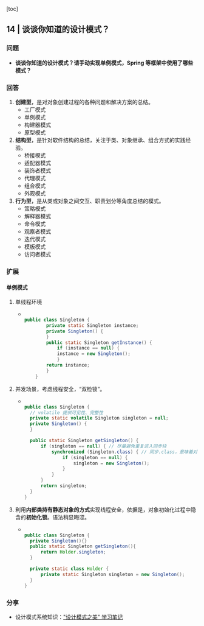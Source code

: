 [toc]

## 14 | 谈谈你知道的设计模式？

### 问题

-   **谈谈你知道的设计模式？请手动实现单例模式，Spring 等框架中使用了哪些模式？**

### 回答

1.  **创建型**，是对对象创建过程的各种问题和解决方案的总结。
    -   工厂模式
    -   单例模式
    -   构建器模式
    -   原型模式
2.  **结构型**，是针对软件结构的总结，关注于类、对象继承、组合方式的实践经验。
    -   桥接模式
    -   适配器模式
    -   装饰者模式
    -   代理模式
    -   组合模式
    -   外观模式
3.  **行为型**，是从类或对象之间交互、职责划分等角度总结的模式。
    -   策略模式
    -   解释器模式
    -   命令模式
    -   观察者模式
    -   迭代模式
    -   模板模式
    -   访问者模式

### 扩展

#### 单例模式

1.  单线程环境

    -   ```java
        
        public class Singleton {
                private static Singleton instance;
                private Singleton() {
                }
                public static Singleton getInstance() {
                    if (instance == null) {
                    instance = new Singleton();
                    }
                return instance;
                }
            }
        ```

2.  并发场景，考虑线程安全，“双检锁”。

    -   ```java
        
        public class Singleton {
          // volatile 提供可见性、完整性
          private static volatile Singleton singleton = null;
          private Singleton() {
          }
        
          public static Singleton getSingleton() {
              if (singleton == null) { // 尽量避免重复进入同步块
                  synchronized (Singleton.class) { // 同步.class，意味着对同步类方法调用
                      if (singleton == null) {
                          singleton = new Singleton();
                      }
                  }
              }
              return singleton;
          }
        }
        
        ```

3.  利用**内部类持有静态对象的方式**实现线程安全，依据是，对象初始化过程中隐含的**初始化锁**。语法稍显晦涩。

    -   ```java
        
        public class Singleton {
          private Singleton(){}
          public static Singleton getSingleton(){
              return Holder.singleton;
          }
        
          private static class Holder {
              private static Singleton singleton = new Singleton();
          }
        }
        ```

### 分享

-   设计模式系统知识：["设计模式之美" 学习笔记](https://github.com/wtfocus/geek-architecture-notes/tree/master/%E8%AE%BE%E8%AE%A1%E6%A8%A1%E5%BC%8F%E4%B9%8B%E7%BE%8E)

